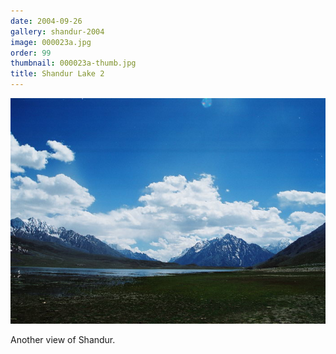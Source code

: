 ```yaml
---
date: 2004-09-26
gallery: shandur-2004
image: 000023a.jpg
order: 99
thumbnail: 000023a-thumb.jpg
title: Shandur Lake 2
---
```


![Shandur Lake 2](./000023a.jpg)

Another view of Shandur.